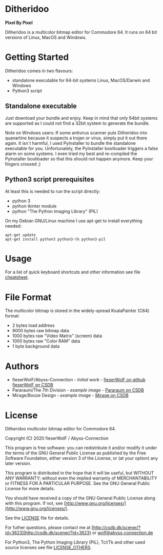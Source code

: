 # Ditheridoo

**Pixel By Pixel**

Ditheridoo is a multicolor bitmap editor for Commodore 64.
It runs on 64 bit versions of Linux, MacOS and Windows.

# Getting Started

Ditheridoo comes in two flavours:

- standalone executable for 64-bit systems Linux, MacOS/Darwin and Windows
- Python3 script

## Standalone executable

Just download your bundle and enjoy. Keep in mind that only 64bit systems are supported as I could not find a 32bit system to generate the bundle.

Note on Windows users: If some antivirus scanner puts Ditheridoo into quanartine because it suspects a trojan or virus, simply put it out there again.
It isn`t harmful, I used PyInstaller to bundle the standalone executable for you.
Unfortunately, the PyInstaller bootloader triggers a false alarm on some systems.
I even tried my best and re-compiled the PyInstaller bootloader so that this should not happen anymore. Keep your fingers crossed ;)



## Python3 script prerequisites

At least this is needed to run the script directly:

- python 3
- python tkinter module
- python "The Python Imaging Library" (PIL)

On my Debian GNU/Linux machine I use apt-get to install everything needed:
```
apt-get update
apt-get install python3 python3-tk python3-pil
```

# Usage

For a list of quick keyboard shortcuts and other information see file [cheatsheet](cheatsheet.md).


# File Format

The multicolor bitmap is stored in the widely-spread KoalaPainter (C64) format:

* 2 bytes load address
* 8000 bytes raw bitmap data
* 1000 bytes raw "Video Matrix" (screen) data
* 1000 bytes raw "Color RAM" data
* 1 byte background data




# Authors

* fieserWolF/Abyss-Connection - *Initial work* - [fieserWolF on github](https://github.com/fieserWolF) [fieserWolF on CSDB](https://csdb.dk/scener/?id=3623)
* Pararaum/The 7th Division - *example image* - [Pararaum on CSDB](https://csdb.dk/scener/?id=31223)
* Mirage/Booze Design - *example image* - [Mirage on CSDB](https://csdb.dk/scener/?id=739)



# License

Ditheridoo multicolor bitmap editor for Commodore 64.

Copyright (C) 2020 fieserWolF / Abyss-Connection

This program is free software: you can redistribute it and/or modify it under the terms of the GNU General Public License as published by the Free Software Foundation, either version 3 of the License, or (at your option) any later version.

This program is distributed in the hope that it will be useful, but WITHOUT ANY WARRANTY;
without even the implied warranty of MERCHANTABILITY or FITNESS FOR A PARTICULAR PURPOSE.
See the GNU General Public License for more details.

You should have received a copy of the GNU General Public License along with this program.  If not, see [http://www.gnu.org/licenses/](http://www.gnu.org/licenses/).

See the [LICENSE](LICENSE) file for details.

For futher questions, please contact me at
[http://csdb.dk/scener/?id=3623](http://csdb.dk/scener/?id=3623)
or
[wolf@abyss-connection.de](wolf@abyss-connection.de)

For Python3, The Python Imaging Library (PIL), Tcl/Tk and other used source licenses see file [LICENSE_OTHERS](LICENSE_OTHERS).


